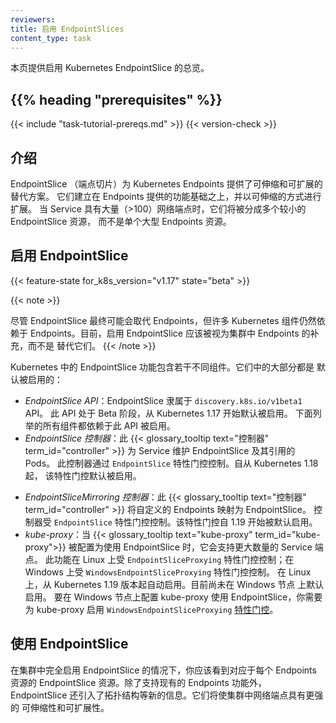 ```yaml
---
reviewers:
title: 启用 EndpointSlices
content_type: task
---
```


<!--
reviewers:
- bowei
- freehan
title: Enabling EndpointSlices
content_type: task
-->

<!-- overview -->

<!--
This page provides an overview of enabling EndpointSlices in Kubernetes.
-->
本页提供启用 Kubernetes EndpointSlice 的总览。

## {{% heading "prerequisites" %}}

{{< include "task-tutorial-prereqs.md" >}} {{< version-check >}}

<!-- steps -->

<!--
## Introduction

EndpointSlices provide a scalable and extensible alternative to Endpoints in
Kubernetes. They build on top of the base of functionality provided by Endpoints
and extend that in a scalable way. When Services have a large number (>100) of
network endpoints, they will be split into multiple smaller EndpointSlice
resources instead of a single large Endpoints resource.
-->
## 介绍

EndpointSlice （端点切片）为 Kubernetes Endpoints 提供了可伸缩和可扩展的替代方案。
它们建立在 Endpoints 提供的功能基础之上，并以可伸缩的方式进行扩展。
当 Service 具有大量（>100）网络端点时，它们将被分成多个较小的 EndpointSlice 资源，
而不是单个大型 Endpoints 资源。

<!--
## Enabling EndpointSlices
-->
## 启用 EndpointSlice

{{< feature-state for_k8s_version="v1.17" state="beta" >}}

{{< note >}}
<!--
Although EndpointSlices may eventually replace Endpoints, many Kubernetes
components still rely on Endpoints. For now, enabling EndpointSlices should be
seen as an addition to Endpoints in a cluster, not a replacement for them.
-->
尽管 EndpointSlice 最终可能会取代 Endpoints，但许多 Kubernetes 组件仍然依赖于
Endpoints。目前，启用 EndpointSlice 应该被视为集群中 Endpoints 的补充，而不是
替代它们。
{{< /note >}}

<!--
EndpointSlice functionality in Kubernetes is made up of several different
components, most are enabled by default:
-->
Kubernetes 中的 EndpointSlice 功能包含若干不同组件。它们中的大部分都是
默认被启用的：

<!--
* _The EndpointSlice API_: EndpointSlices are part of the
  `discovery.k8s.io/v1beta1` API. This is beta and enabled by default since
  Kubernetes 1.17. All components listed below are dependent on this API being
  enabled.
* _The EndpointSlice Controller_: This {{< glossary_tooltip text="controller"
  term_id="controller" >}} maintains EndpointSlices for Services and the Pods
  they reference. This is controlled by the `EndpointSlice` feature gate. It has
  been enabled by default since Kubernetes 1.18.
-->
* _EndpointSlice API_：EndpointSlice 隶属于 `discovery.k8s.io/v1beta1` API。
  此 API 处于 Beta 阶段，从 Kubernetes 1.17 开始默认被启用。
  下面列举的所有组件都依赖于此 API 被启用。
* _EndpointSlice 控制器_：此 {{< glossary_tooltip text="控制器" term_id="controller" >}}
  为 Service  维护 EndpointSlice 及其引用的 Pods。
  此控制器通过 `EndpointSlice` 特性门控控制。自从 Kubernetes 1.18 起，
  该特性门控默认被启用。

<!--
* _The EndpointSliceMirroring Controller_: This {{< glossary_tooltip
  text="controller" term_id="controller" >}} mirrors custom Endpoints to
  EndpointSlices. This is controlled by the `EndpointSlice` feature gate. It has
  been enabled by default since Kubernetes 1.19.
* _Kube-Proxy_: When {{< glossary_tooltip text="kube-proxy" term_id="kube-proxy">}}
  is configured to use EndpointSlices, it can support higher numbers of Service
  endpoints. This is controlled by the `EndpointSliceProxying` feature gate on
  Linux and `WindowsEndpointSliceProxying` on Windows. It has been enabled by
  default on Linux since Kubernetes 1.19. It is not enabled by default for
  Windows nodes. To configure kube-proxy to use EndpointSlices on Windows, you
  can enable the `WindowsEndpointSliceProxying` [feature
  gate](/docs/reference/command-line-tools-reference/feature-gates/) on
  kube-proxy.
-->
* _EndpointSliceMirroring 控制器_：此 {{< glossary_tooltip text="控制器" term_id="controller" >}}
  将自定义的 Endpoints 映射为 EndpointSlice。
  控制器受 `EndpointSlice` 特性门控控制。该特性门控自 1.19 开始被默认启用。
* _kube-proxy_：当 {{< glossary_tooltip text="kube-proxy" term_id="kube-proxy">}}
  被配置为使用 EndpointSlice 时，它会支持更大数量的 Service 端点。
  此功能在 Linux 上受 `EndpointSliceProxying` 特性门控控制；在 Windows 上受
  `WindowsEndpointSliceProxying` 特性门控控制。
  在 Linux 上，从 Kubernetes 1.19 版本起自动启用。目前尚未在 Windows 节点
  上默认启用。
  要在 Windows 节点上配置 kube-proxy 使用 EndpointSlice，你需要为 kube-proxy 启用
  `WindowsEndpointSliceProxying`
  [特性门控](/zh/docs/reference/command-line-tools-reference/feature-gates/)。

<!--
## Using Endpoint Slices

With EndpointSlices fully enabled in your cluster, you should see corresponding
EndpointSlice resources for each Endpoints resource. In addition to supporting
existing Endpoints functionality, EndpointSlices include new bits of information
such as topology. They will allow for greater scalability and extensibility of
network endpoints in your cluster.
-->
## 使用 EndpointSlice

在集群中完全启用 EndpointSlice 的情况下，你应该看到对应于每个
Endpoints 资源的 EndpointSlice 资源。除了支持现有的 Endpoints 功能外，
EndpointSlice 还引入了拓扑结构等新的信息。它们将使集群中网络端点具有更强的
可伸缩性和可扩展性。

